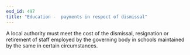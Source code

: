 ```yaml
---
esd_id: 497
title: "Education -  payments in respect of dismissal"
---
```


A local authority must meet the cost of the dismissal, resignation or retirement of staff employed by the governing body in schools maintained by the same in certain circumstances.

